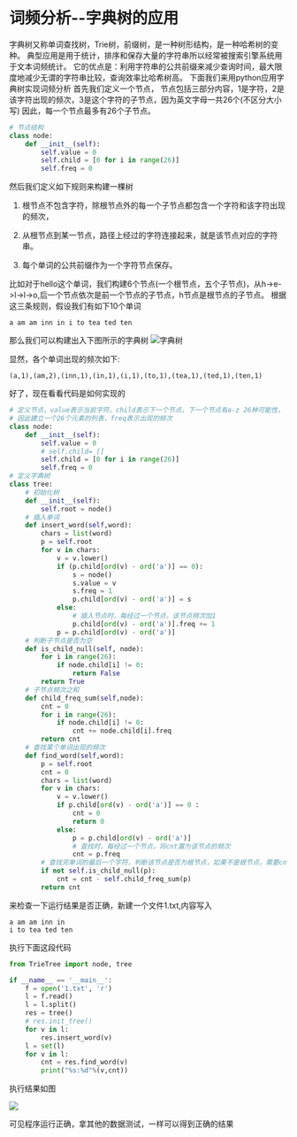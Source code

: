 #   词频分析--字典树的应用

字典树又称单词查找树，Trie树，前缀树，是一种树形结构，是一种哈希树的变种。
典型应用是用于统计，排序和保存大量的字符串所以经常被搜索引擎系统用于文本词频统计。
它的优点是：利用字符串的公共前缀来减少查询时间，最大限度地减少无谓的字符串比较，查询效率比哈希树高。
下面我们来用python应用字典树实现词频分析
首先我们定义一个节点，
节点包括三部分内容，1是字符，2是该字符出现的频次，3是这个字符的子节点，因为英文字母一共26个(不区分大小写)
因此，每一个节点最多有26个子节点。
```python
# 节点结构
class node:
    def __init__(self):
        self.value = 0
        self.child = [0 for i in range(26)]
        self.freq = 0
```
然后我们定义如下规则来构建一棵树

1.  根节点不包含字符，除根节点外的每一个子节点都包含一个字符和该字符出现的频次，

2.  从根节点到某一节点，路径上经过的字符连接起来，就是该节点对应的字符串。

3.  每个单词的公共前缀作为一个字符节点保存。

比如对于hello这个单词，我们构建6个节点(一个根节点，五个子节点)，从h->e->l->l->o,后一个节点依次是前一个节点的子节点，h节点是根节点的子节点。
根据这三条规则，假设我们有如下10个单词
```
a am am inn in i to tea ted ten 
```
那么我们可以构建出入下图所示的字典树
![字典树](https://github.com/zkangHUST/DataStructure/blob/master/TrieTree/docs/TrieTree.png)

显然，各个单词出现的频次如下:
```
(a,1),(am,2),(inn,1),(in,1),(i,1),(to,1),(tea,1),(ted,1),(ten,1)
```
好了，现在看看代码是如何实现的
```python
# 定义节点，value表示当前字符，child表示下一个节点，下一个节点有a-z 26种可能性，
# 因此建立一个26个元素的列表，freq表示出现的频次
class node:
    def __init__(self):
        self.value = 0
        # self.child= []
        self.child = [0 for i in range(26)]
        self.freq = 0
# 定义字典树
class tree:
    # 初始化树
    def __init__(self):
        self.root = node()
    # 插入单词
    def insert_word(self,word):
        chars = list(word)
        p = self.root
        for v in chars:
            v = v.lower()
            if (p.child[ord(v) - ord('a')] == 0):
                s = node()
                s.value = v
                s.freq = 1
                p.child[ord(v) - ord('a')] = s                
            else:
                # 插入节点时，每经过一个节点，该节点频次加1
                p.child[ord(v) - ord('a')].freq += 1
            p = p.child[ord(v) - ord('a')]
    # 判断子节点是否为空
    def is_child_null(self, node):
        for i in range(26):
            if node.child[i] != 0:
                return False
        return True
    # 子节点频次之和
    def child_freq_sum(self,node):
        cnt = 0
        for i in range(26):
            if node.child[i] != 0:
                cnt += node.child[i].freq
        return cnt
    # 查找某个单词出现的频次
    def find_word(self,word):
        p = self.root
        cnt = 0
        chars = list(word)
        for v in chars:
            v = v.lower()
            if p.child[ord(v) - ord('a')] == 0 :
                cnt = 0
                return 0
            else: 
                p = p.child[ord(v) - ord('a')]
                # 查找时，每经过一个节点，将cnt置为该节点的频次
                cnt = p.freq
        # 查找完单词的最后一个字符，判断该节点是否为根节点，如果不是根节点，需要cnt需要减去改节点的所有子节点频次之和
        if not self.is_child_null(p):
            cnt = cnt - self.child_freq_sum(p)
        return cnt
```
来检查一下运行结果是否正确，新建一个文件1.txt,内容写入
```
a am am inn in 
i to tea ted ten 
```
执行下面这段代码
```python
from TrieTree import node, tree

if __name__ == '__main__':
    f = open('1.txt', 'r')
    l = f.read()
    l = l.split()
    res = tree()
    # res.init_tree()
    for v in l:
        res.insert_word(v)
    l = set(l)
    for v in l:
        cnt = res.find_word(v)
        print("%s:%d"%(v,cnt))
```
执行结果如图

![](https://github.com/zkangHUST/DataStructure/blob/master/TrieTree/docs/result.png)

可见程序运行正确，拿其他的数据测试，一样可以得到正确的结果




